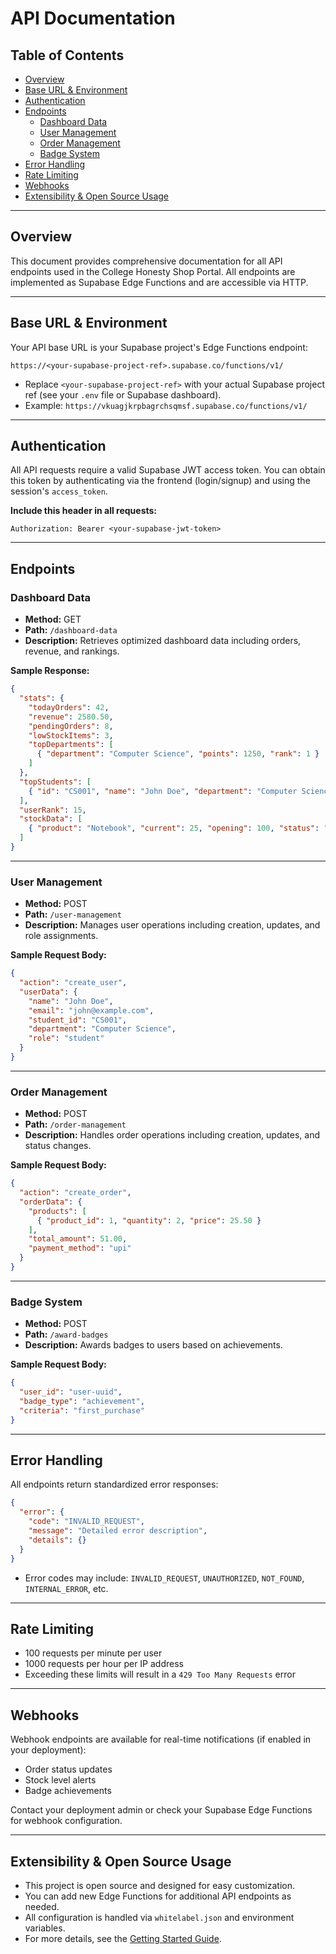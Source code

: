 
# API Documentation

## Table of Contents
- [Overview](#overview)
- [Base URL & Environment](#base-url--environment)
- [Authentication](#authentication)
- [Endpoints](#endpoints)
  - [Dashboard Data](#dashboard-data)
  - [User Management](#user-management)
  - [Order Management](#order-management)
  - [Badge System](#badge-system)
- [Error Handling](#error-handling)
- [Rate Limiting](#rate-limiting)
- [Webhooks](#webhooks)
- [Extensibility & Open Source Usage](#extensibility--open-source-usage)

---

## Overview
This document provides comprehensive documentation for all API endpoints used in the College Honesty Shop Portal. All endpoints are implemented as Supabase Edge Functions and are accessible via HTTP.

---

## Base URL & Environment

Your API base URL is your Supabase project's Edge Functions endpoint:

```
https://<your-supabase-project-ref>.supabase.co/functions/v1/
```

- Replace `<your-supabase-project-ref>` with your actual Supabase project ref (see your `.env` file or Supabase dashboard).
- Example: `https://vkuagjkrpbagrchsqmsf.supabase.co/functions/v1/`

---

## Authentication

All API requests require a valid Supabase JWT access token. You can obtain this token by authenticating via the frontend (login/signup) and using the session's `access_token`.

**Include this header in all requests:**
```
Authorization: Bearer <your-supabase-jwt-token>
```

---

## Endpoints

### Dashboard Data
- **Method:** GET
- **Path:** `/dashboard-data`
- **Description:** Retrieves optimized dashboard data including orders, revenue, and rankings.

**Sample Response:**
```json
{
  "stats": {
    "todayOrders": 42,
    "revenue": 2580.50,
    "pendingOrders": 8,
    "lowStockItems": 3,
    "topDepartments": [
      { "department": "Computer Science", "points": 1250, "rank": 1 }
    ]
  },
  "topStudents": [
    { "id": "CS001", "name": "John Doe", "department": "Computer Science", "points": 500, "rank": 1 }
  ],
  "userRank": 15,
  "stockData": [
    { "product": "Notebook", "current": 25, "opening": 100, "status": "Good" }
  ]
}
```

---

### User Management
- **Method:** POST
- **Path:** `/user-management`
- **Description:** Manages user operations including creation, updates, and role assignments.

**Sample Request Body:**
```json
{
  "action": "create_user",
  "userData": {
    "name": "John Doe",
    "email": "john@example.com",
    "student_id": "CS001",
    "department": "Computer Science",
    "role": "student"
  }
}
```

---

### Order Management
- **Method:** POST
- **Path:** `/order-management`
- **Description:** Handles order operations including creation, updates, and status changes.

**Sample Request Body:**
```json
{
  "action": "create_order",
  "orderData": {
    "products": [
      { "product_id": 1, "quantity": 2, "price": 25.50 }
    ],
    "total_amount": 51.00,
    "payment_method": "upi"
  }
}
```

---

### Badge System
- **Method:** POST
- **Path:** `/award-badges`
- **Description:** Awards badges to users based on achievements.

**Sample Request Body:**
```json
{
  "user_id": "user-uuid",
  "badge_type": "achievement",
  "criteria": "first_purchase"
}
```

---

## Error Handling

All endpoints return standardized error responses:

```json
{
  "error": {
    "code": "INVALID_REQUEST",
    "message": "Detailed error description",
    "details": {}
  }
}
```
- Error codes may include: `INVALID_REQUEST`, `UNAUTHORIZED`, `NOT_FOUND`, `INTERNAL_ERROR`, etc.

---

## Rate Limiting
- 100 requests per minute per user
- 1000 requests per hour per IP address
- Exceeding these limits will result in a `429 Too Many Requests` error

---

## Webhooks
Webhook endpoints are available for real-time notifications (if enabled in your deployment):
- Order status updates
- Stock level alerts
- Badge achievements

Contact your deployment admin or check your Supabase Edge Functions for webhook configuration.

---

## Extensibility & Open Source Usage
- This project is open source and designed for easy customization.
- You can add new Edge Functions for additional API endpoints as needed.
- All configuration is handled via `whitelabel.json` and environment variables.
- For more details, see the [Getting Started Guide](./getting-started.md).
